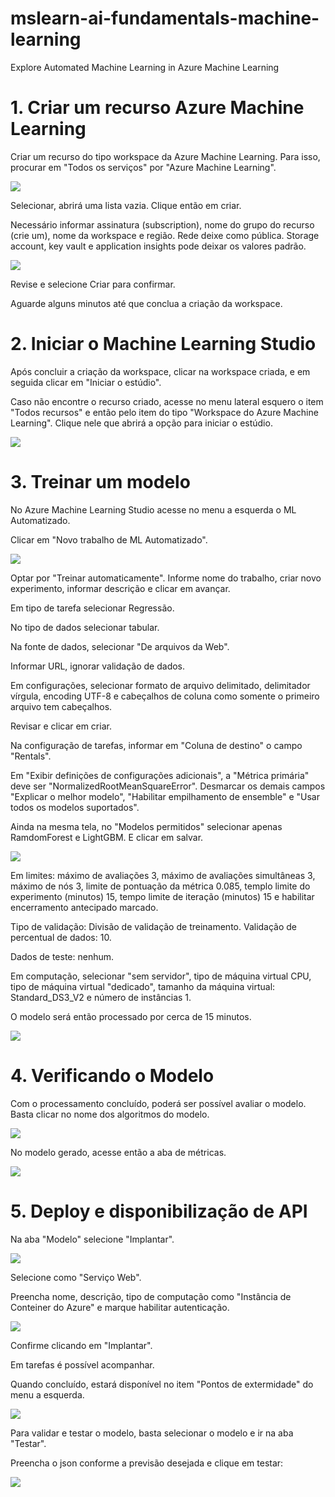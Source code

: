 # mslearn-ai-fundamentals-machine-learning

Explore Automated Machine Learning in Azure Machine Learning

# 1. Criar um recurso Azure Machine Learning

Criar um recurso do tipo workspace da Azure Machine Learning. Para isso, procurar em "Todos os serviços" por "Azure Machine Learning".

![](https://raw.githubusercontent.com/henriquebjr/mslearn-ai-fundamentals-machine-learning/main/images/image1.png)

Selecionar, abrirá uma lista vazia. Clique então em criar.

Necessário informar assinatura (subscription), nome do grupo do recurso (crie um), nome da workspace e região. Rede deixe como pública. Storage account, key vault e application insights pode deixar os valores padrão.

![](https://raw.githubusercontent.com/henriquebjr/mslearn-ai-fundamentals-machine-learning/main/images/image2.png)


Revise e selecione Criar para confirmar.

Aguarde alguns minutos até que conclua a criação da workspace.

# 2. Iniciar o Machine Learning Studio

Após concluir a criação da workspace, clicar na workspace criada, e em seguida clicar em "Iniciar o estúdio".

Caso não encontre o recurso criado, acesse no menu lateral esquero o item "Todos recursos" e então pelo item do tipo "Workspace do Azure Machine Learning". Clique nele que abrirá a opção para iniciar o estúdio.

![](https://raw.githubusercontent.com/henriquebjr/mslearn-ai-fundamentals-machine-learning/main/images/image3.png)


# 3. Treinar um modelo

No Azure Machine Learning Studio acesse no menu a esquerda o ML Automatizado.

Clicar em "Novo trabalho de ML Automatizado".

![](https://raw.githubusercontent.com/henriquebjr/mslearn-ai-fundamentals-machine-learning/main/images/image4.png)


Optar por "Treinar automaticamente". Informe nome do trabalho, criar novo experimento, informar descrição e clicar em avançar.

Em tipo de tarefa selecionar Regressão.

No tipo de dados selecionar tabular.

Na fonte de dados, selecionar "De arquivos da Web".

Informar URL, ignorar validação de dados.

Em configurações, selecionar formato de arquivo delimitado, delimitador vírgula, encoding UTF-8 e cabeçalhos de coluna como somente o primeiro arquivo tem cabeçalhos.

Revisar e clicar em criar.

Na configuração de tarefas, informar em "Coluna de destino" o campo "Rentals".

Em "Exibir definições de configurações adicionais", a "Métrica primária" deve ser "NormalizedRootMeanSquareError". Desmarcar os demais campos "Explicar o melhor modelo", "Habilitar empilhamento de ensemble" e "Usar todos os modelos suportados".

Ainda na mesma tela, no "Modelos permitidos" selecionar apenas RamdomForest e LightGBM. E clicar em salvar.

![](https://raw.githubusercontent.com/henriquebjr/mslearn-ai-fundamentals-machine-learning/main/images/image5.png)


Em limites: máximo de avaliações 3, máximo de avaliações simultâneas 3, máximo de nós 3, limite de pontuação da métrica 0.085, templo limite do experimento (minutos) 15, tempo limite de iteração (minutos) 15 e habilitar encerramento antecipado marcado.

Tipo de validação: Divisão de validação de treinamento. Validação de percentual de dados: 10.

Dados de teste: nenhum.

Em computação, selecionar "sem servidor", tipo de máquina virtual CPU, tipo de máquina virtual "dedicado", tamanho da máquina virtual: Standard_DS3_V2 e número de instâncias 1.

O modelo será então processado por cerca de 15 minutos.

![](https://raw.githubusercontent.com/henriquebjr/mslearn-ai-fundamentals-machine-learning/main/images/image6.png)


# 4. Verificando o Modelo

Com o processamento concluído, poderá ser possível avaliar o modelo. Basta clicar no nome dos algoritmos do modelo.

![](https://raw.githubusercontent.com/henriquebjr/mslearn-ai-fundamentals-machine-learning/main/images/image7.png)


No modelo gerado, acesse então a aba de métricas.

![](https://raw.githubusercontent.com/henriquebjr/mslearn-ai-fundamentals-machine-learning/main/images/image8.png)


# 5. Deploy e disponibilização de API

Na aba "Modelo" selecione "Implantar".

![](https://raw.githubusercontent.com/henriquebjr/mslearn-ai-fundamentals-machine-learning/main/images/image9.png)


Selecione como "Serviço Web".

Preencha nome, descrição, tipo de computação como "Instância de Conteiner do Azure" e marque habilitar autenticação.

![](https://raw.githubusercontent.com/henriquebjr/mslearn-ai-fundamentals-machine-learning/main/images/image10.png)

Confirme clicando em "Implantar".

Em tarefas é possível acompanhar.

Quando concluído, estará disponível no item "Pontos de extermidade" do menu a esquerda.

![](https://raw.githubusercontent.com/henriquebjr/mslearn-ai-fundamentals-machine-learning/main/images/image11.png)


Para validar e testar o modelo, basta selecionar o modelo e ir na aba "Testar".

Preencha o json conforme a previsão desejada e clique em testar:

![](https://raw.githubusercontent.com/henriquebjr/mslearn-ai-fundamentals-machine-learning/main/images/image12.png)



